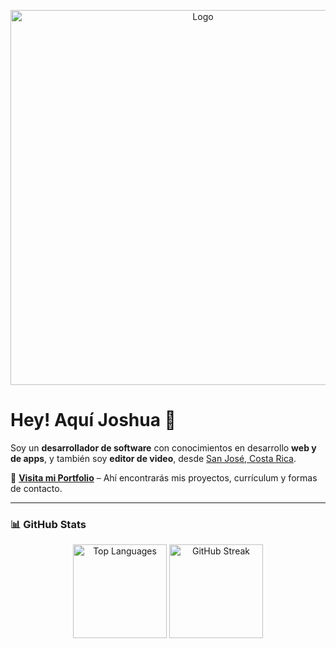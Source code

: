 <p align="center">
  <img src="https://www.heart.org/-/media/Images/Health-Topics/Congenital-Heart-Defects/50_1683_44a_ASD.jpg?h=551&w=572&sc_lang=en" width="600" alt="Logo">
</p>

# Hey! Aquí Joshua 👋

Soy un **desarrollador de software** con conocimientos en desarrollo **web y de apps**, y también soy **editor de video**, desde [San José, Costa Rica](https://wallpapers.com/images/hd/costa-rica-raging-waterfall-zi4zty7xfepvwzji.jpg).

🔗 **[Visita mi Portfolio](#)** – Ahí encontrarás mis proyectos, currículum y formas de contacto.

---

### 📊 GitHub Stats

<div align="center">
  <img src="https://github-readme-stats.vercel.app/api/top-langs/?username=Joshu16&theme=vue&show_icons=true&hide_border=true&layout=compact" alt="Top Languages" height="150"/>
  <img src="https://github-readme-streak-stats.herokuapp.com/?user=Joshu16&theme=vue&hide_border=true" alt="GitHub Streak" height="150"/>
</div>
